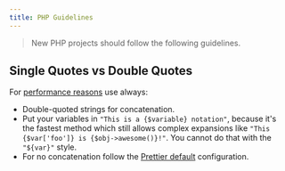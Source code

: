 ```yaml
---
title: PHP Guidelines
---
```


> New PHP projects should follow the following guidelines.

## Single Quotes vs Double Quotes

For [performance reasons](https://www.php.net/manual/en/language.types.string.php#120160) use always:

- Double-quoted strings for concatenation.
- Put your variables in `"This is a {$variable} notation"`, because it's the fastest method which still allows complex expansions like `"This {$var['foo']} is {$obj->awesome()}!"`. You cannot do that with the `"${var}"` style.
- For no concatenation follow the [Prettier default](https://prettier.io/docs/en/rationale.html#strings) configuration.
